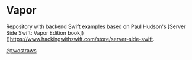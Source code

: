 # Vapor
Repository with backend Swift examples based on Paul Hudson's [Server Side Swift: Vapor Edition book])()https://www.hackingwithswift.com/store/server-side-swift. 

[@twostraws](https://github.com/twostraws)
